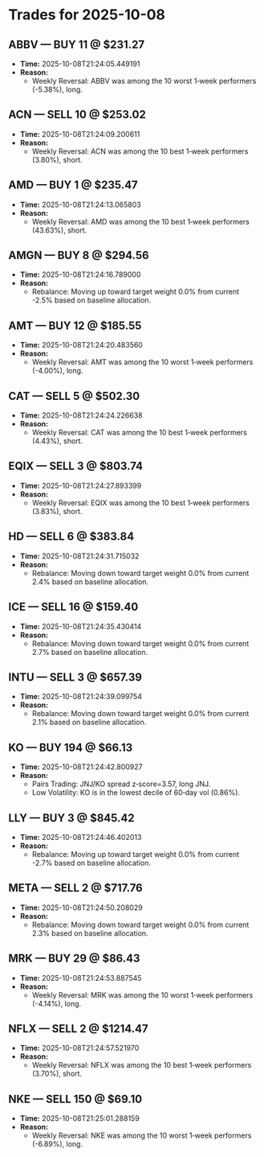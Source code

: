 # Trades for 2025-10-08

## ABBV — BUY 11 @ $231.27
- **Time:** 2025-10-08T21:24:05.449191
- **Reason:**
  - Weekly Reversal: ABBV was among the 10 worst 1‑week performers (-5.38%), long.

## ACN — SELL 10 @ $253.02
- **Time:** 2025-10-08T21:24:09.200611
- **Reason:**
  - Weekly Reversal: ACN was among the 10 best 1‑week performers (3.80%), short.

## AMD — BUY 1 @ $235.47
- **Time:** 2025-10-08T21:24:13.065803
- **Reason:**
  - Weekly Reversal: AMD was among the 10 best 1‑week performers (43.63%), short.

## AMGN — BUY 8 @ $294.56
- **Time:** 2025-10-08T21:24:16.789000
- **Reason:**
  - Rebalance: Moving up toward target weight 0.0% from current -2.5% based on baseline allocation.

## AMT — BUY 12 @ $185.55
- **Time:** 2025-10-08T21:24:20.483560
- **Reason:**
  - Weekly Reversal: AMT was among the 10 worst 1‑week performers (-4.00%), long.

## CAT — SELL 5 @ $502.30
- **Time:** 2025-10-08T21:24:24.226638
- **Reason:**
  - Weekly Reversal: CAT was among the 10 best 1‑week performers (4.43%), short.

## EQIX — SELL 3 @ $803.74
- **Time:** 2025-10-08T21:24:27.893399
- **Reason:**
  - Weekly Reversal: EQIX was among the 10 best 1‑week performers (3.83%), short.

## HD — SELL 6 @ $383.84
- **Time:** 2025-10-08T21:24:31.715032
- **Reason:**
  - Rebalance: Moving down toward target weight 0.0% from current 2.4% based on baseline allocation.

## ICE — SELL 16 @ $159.40
- **Time:** 2025-10-08T21:24:35.430414
- **Reason:**
  - Rebalance: Moving down toward target weight 0.0% from current 2.7% based on baseline allocation.

## INTU — SELL 3 @ $657.39
- **Time:** 2025-10-08T21:24:39.099754
- **Reason:**
  - Rebalance: Moving down toward target weight 0.0% from current 2.1% based on baseline allocation.

## KO — BUY 194 @ $66.13
- **Time:** 2025-10-08T21:24:42.800927
- **Reason:**
  - Pairs Trading: JNJ/KO spread z‑score=3.57, long JNJ.
  - Low Volatility: KO is in the lowest decile of 60‑day vol (0.86%).

## LLY — BUY 3 @ $845.42
- **Time:** 2025-10-08T21:24:46.402013
- **Reason:**
  - Rebalance: Moving up toward target weight 0.0% from current -2.7% based on baseline allocation.

## META — SELL 2 @ $717.76
- **Time:** 2025-10-08T21:24:50.208029
- **Reason:**
  - Rebalance: Moving down toward target weight 0.0% from current 2.3% based on baseline allocation.

## MRK — BUY 29 @ $86.43
- **Time:** 2025-10-08T21:24:53.887545
- **Reason:**
  - Weekly Reversal: MRK was among the 10 worst 1‑week performers (-4.14%), long.

## NFLX — SELL 2 @ $1214.47
- **Time:** 2025-10-08T21:24:57.521970
- **Reason:**
  - Weekly Reversal: NFLX was among the 10 best 1‑week performers (3.70%), short.

## NKE — SELL 150 @ $69.10
- **Time:** 2025-10-08T21:25:01.288159
- **Reason:**
  - Weekly Reversal: NKE was among the 10 worst 1‑week performers (-6.89%), long.

